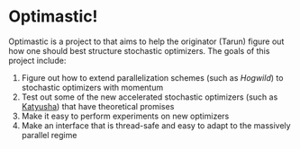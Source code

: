 # Optimastic!
 
Optimastic is a project to that aims to help the originator (Tarun) figure out how one should best structure stochastic optimizers. The goals of this project include:

1. Figure out how to extend parallelization schemes (such as _Hogwild_) to stochastic optimizers with momentum
2. Test out some of the new accelerated stochastic optimizers (such as [Katyusha](http://arxiv.org/abs/1603.05953)) that have theoretical promises
3. Make it easy to perform experiments on new optimizers
4. Make an interface that is thread-safe and easy to adapt to the massively parallel regime

